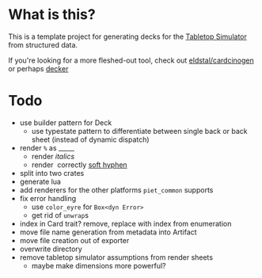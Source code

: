 # What is this?

This is a template project for generating decks for the [Tabletop Simulator](https://tabletopsimulator.com) from structured data.

If you're looking for a more fleshed-out tool, check out [eldstal/cardcinogen](https://github.com/eldstal/cardcinogen) or perhaps [decker](https://splizard.com/magic/decker)

# Todo

- use builder pattern for Deck
  - use typestate pattern to differentiate between single back or back sheet (instead of dynamic dispatch)
- render `%` as _____
  - render *italics*
  - render ­ correctly [soft hyphen](https://unicode-explorer.com/c/00AD)
- split into two crates
- generate lua
- add renderers for the other platforms `piet_common` supports
- fix error handling
  - use `color_eyre` for `Box<dyn Error>`
  - get rid of `unwrap`s
- index in Card trait? remove, replace with index from enumeration
- move file name generation from metadata into Artifact
- move file creation out of exporter
- overwrite directory
- remove tabletop simulator assumptions from render sheets
  - maybe make dimensions more powerful?
